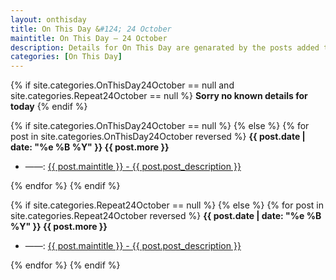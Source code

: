 ```yaml
---
layout: onthisday
title: On This Day &#124; 24 October
maintitle: On This Day — 24 October
description: Details for On This Day are genarated by the posts added to the website so the content is subject to changes/updates over time.
categories: [On This Day]
---
```


{% if site.categories.OnThisDay24October == null and site.categories.Repeat24October == null %}
<strong>Sorry no known details for today</strong>
{% endif %}

{% if site.categories.OnThisDay24October == null %}
{% else %}
{% for post in site.categories.OnThisDay24October reversed %}
<strong>{{ post.date | date: "%e %B %Y" }} {{ post.more }}</strong>
<ul>
<li> ——: <a href="{{ post.url }}">{{ post.maintitle }} - {{ post.post_description }}</a></li>
</ul>
{% endfor %}
{% endif %}

{% if site.categories.Repeat24October == null %}
{% else %}
{% for post in site.categories.Repeat24October reversed %}
<strong>{{ post.date | date: "%e %B %Y" }} {{ post.more }}</strong>
<ul>
<li> ——: <a href="{{ post.url }}">{{ post.maintitle }} - {{ post.post_description }}</a></li>
</ul>
{% endfor %}
{% endif %}
